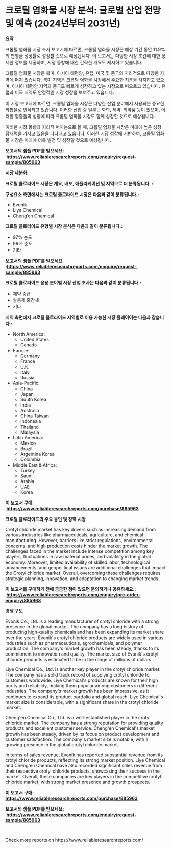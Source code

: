 <p><h1>크로틸 염화물 시장 분석: 글로벌 산업 전망 및 예측 (2024년부터 2031년)</h1></p><p><strong>요약</strong></p>
<p><p>크롭틸 염화물 시장 조사 보고서에 따르면, 크롭틸 염화물 시장은 예상 기간 동안 11.9%의 연평균 성장률로 성장할 것으로 예상됩니다. 이 보고서는 다양한 시장 조건에 대한 상세한 정보를 제공하며, 시장 동향에 대한 간략한 개요도 제시하고 있습니다.</p><p>크롭틸 염화물 시장은 북미, 아시아 태평양, 유럽, 미국 및 중국의 지리적으로 다양한 지역에 퍼져 있습니다. 북미 지역은 크롭틸 염화물 시장에서 주요한 지분을 차지하고 있으며, 아시아 태평양 지역과 중국도 빠르게 성장하고 있는 시장으로 떠오르고 있습니다. 유럽과 미국 지역도 안정적인 시장 성장을 보여주고 있습니다.</p><p>이 시장 보고서에 따르면, 크롭틸 염화물 시장은 다양한 산업 분야에서 사용되는 중요한 화합물로 인식되고 있습니다. 이러한 산업 중 일부는 화학, 제약, 의약품 등이 있으며, 이러한 업종들의 성장에 따라 크롭틸 염화물 시장도 함께 성장할 것으로 예상됩니다.</p><p>이러한 시장 동향과 지리적 퍼지는으로 볼 때, 크롭틸 염화물 시장은 미래에 높은 성장 잠재력을 가지고 있음을 나타내고 있습니다. 이러한 시장 성장에 기반하여, 크롭틸 염화물 시장은 미래에 더욱 발전 및 성장할 것으로 예상됩니다.</p></p>
<p><strong>보고서의 샘플 PDF를 받으세요: &nbsp;<a href="https://www.reliableresearchreports.com/enquiry/request-sample/885963">https://www.reliableresearchreports.com/enquiry/request-sample/885963</a></strong></p>
<p><strong>시장 세분화:</strong></p>
<p><strong> 크로틸 클로라이드 시장은 개요, 배포, 애플리케이션 및 지역으로 더 분류됩니다. :</strong></p>
<p><strong>구성요소 측면에서는 크로틸 클로라이드 시장은 다음과 같이 분류됩니다.:</strong></p>
<p><ul><li>Evonik</li><li>Liye Chemical</li><li>Cheng’en Chemical</li></ul></p>
<p><strong> 크로틸 클로라이드 유형별 시장 분석은 다음과 같이 분류됩니다.:</strong></p>
<p><ul><li>97% 순도</li><li>99% 순도</li><li>기타</li></ul></p>
<p><strong>보고서의 샘플 PDF를 받으세요 :<a href="https://www.reliableresearchreports.com/enquiry/request-sample/885963">https://www.reliableresearchreports.com/enquiry/request-sample/885963</a></strong></p>
<p><strong> 크로틸 클로라이드 응용 분야별 시장 산업 조사는 다음과 같이 분류됩니다.:</strong></p>
<p><ul><li>제약 중급</li><li>살충제 중간체</li><li>기타</li></ul></p>
<p><strong>지역 측면에서 크로틸 클로라이드 지역별로 이용 가능한 시장 플레이어는 다음과 같습니다.:</strong></p>
<p><ul>
    <li>
        North America:
        <ul>
            <li>United States</li>
            <li>Canada</li>
        </ul>
    </li>
    <li>
        Europe:
        <ul>
            <li>Germany</li>
            <li>France</li>
            <li>U.K.</li>
            <li>Italy</li>
            <li>Russia</li>
        </ul>
    </li>
    <li>
        Asia-Pacific:
        <ul>
            <li>China</li>
            <li>Japan</li>
            <li>South Korea</li>
            <li>India</li>
            <li>Australia</li>
            <li>China Taiwan</li>
            <li>Indonesia</li>
            <li>Thailand</li>
            <li>Malaysia</li>
        </ul>
    </li>
    <li>
        Latin America:
        <ul>
            <li>Mexico</li>
            <li>Brazil</li>
            <li>Argentina Korea</li>
            <li>Colombia</li>
        </ul>
    </li>
    <li>
        Middle East & Africa:
        <ul>
            <li>Turkey</li>
            <li>Saudi</li>
            <li>Arabia</li>
            <li>UAE</li>
            <li>Korea</li>
        </ul>
    </li>
    </ul></p>
<p><strong>이 보고서 구매: &nbsp;<a href="https://www.reliableresearchreports.com/purchase/885963">https://www.reliableresearchreports.com/purchase/885963</a></strong></p>
<p><strong>크로틸 클로라이드의 주요 동인 및 장벽 시장</strong></p>
<p><p>Crotyl chloride market has key drivers such as increasing demand from various industries like pharmaceuticals, agriculture, and chemical manufacturing. However, barriers like strict regulations, environmental concerns, and high production costs hinder the market growth. The challenges faced in the market include intense competition among key players, fluctuations in raw material prices, and volatility in the global economy. Moreover, limited availability of skilled labor, technological advancements, and geopolitical issues are additional challenges that impact the Crotyl chloride market. Overall, overcoming these challenges requires strategic planning, innovation, and adaptation to changing market trends.</p></p>
<p><strong>이 보고서를 구매하기 전에 궁금한 점이 있으면 문의하거나 공유하세요.: &nbsp;<a href="https://www.reliableresearchreports.com/enquiry/pre-order-enquiry/885963">https://www.reliableresearchreports.com/enquiry/pre-order-enquiry/885963</a></strong></p>
<p><strong>경쟁 구도</strong></p>
<p><p>Evonik Co., Ltd. is a leading manufacturer of crotyl chloride with a strong presence in the global market. The company has a long history of producing high-quality chemicals and has been expanding its market share over the years. Evonik's crotyl chloride products are widely used in various industries such as pharmaceuticals, agrochemicals, and polymer production. The company's market growth has been steady, thanks to its commitment to innovation and quality. The market size of Evonik's crotyl chloride products is estimated to be in the range of millions of dollars.</p><p>Liye Chemical Co., Ltd. is another key player in the crotyl chloride market. The company has a solid track record of supplying crotyl chloride to customers worldwide. Liye Chemical's products are known for their high purity and reliability, making them popular among customers in different industries. The company's market growth has been impressive, as it continues to expand its product portfolio and global reach. Liye Chemical's market size is considerable, with a significant share in the crotyl chloride market.</p><p>Cheng'en Chemical Co., Ltd. is a well-established player in the crotyl chloride market. The company has a strong reputation for providing quality products and excellent customer service. Cheng'en Chemical's market growth has been steady, driven by its focus on product development and customer satisfaction. The company's market size is notable, with a growing presence in the global crotyl chloride market.</p><p>In terms of sales revenue, Evonik has reported substantial revenue from its crotyl chloride products, reflecting its strong market position. Liye Chemical and Cheng'en Chemical have also recorded significant sales revenue from their respective crotyl chloride products, showcasing their success in the market. Overall, these companies are key players in the competitive crotyl chloride market, with strong market presence and growth prospects.</p></p>
<p><strong>이 보고서 구매: &nbsp; <a href="https://www.reliableresearchreports.com/purchase/885963">https://www.reliableresearchreports.com/purchase/885963</a></strong></p>
<p><strong>보고서의 샘플 PDF를 받으세요: &nbsp;<a href="https://www.reliableresearchreports.com/enquiry/request-sample/885963">https://www.reliableresearchreports.com/enquiry/request-sample/885963</a></strong><strong></strong></p>
<p>&nbsp;</p>
<p>Check more reports on https://www.reliableresearchreports.com/</p>